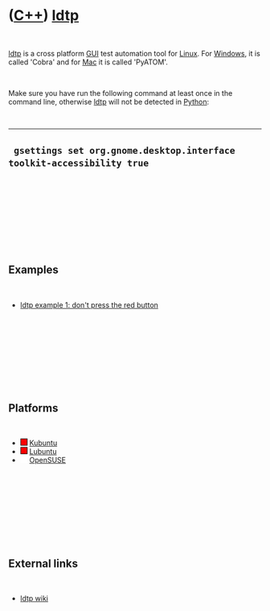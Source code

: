 



 

 

 

 

 

([C++](Cpp.md)) [ldtp](CppLdtp.md)
====================================

 

[ldtp](CppLdtp.md) is a cross platform [GUI](CppGui.md) test
automation tool for [Linux](CppLinux.md). For
[Windows](CppWindows.md), it is called 'Cobra' and for
[Mac](CppMac.md) it is called 'PyATOM'.

 

Make sure you have run the following command at least once in the
command line, otherwise [ldtp](CppLdtp.md) will not be detected in
[Python](CppPython.md):

 

  -------------------------------------------------------------------------
  ` gsettings set org.gnome.desktop.interface toolkit-accessibility true`
  -------------------------------------------------------------------------

 

 

 

 

 

Examples
--------

 

-   [ldtp example 1: don't press the red button](CppLdtpExample1.md)

 

 

 

 

 

Platforms
---------

 

-   ![FAIL](PicRed.png) [Kubuntu](CppKubuntu.md)
-   ![FAIL](PicRed.png) [Lubuntu](CppLubuntu.md)
-   ![TODO](PicSpacer.png) [OpenSUSE](CppOpenSUSE.md)

 

 

 

 

 

External links
--------------

 

-   [ldtp wiki](http://ldtp.freedesktop.org/wiki/)

 

 

 

 

 





 



